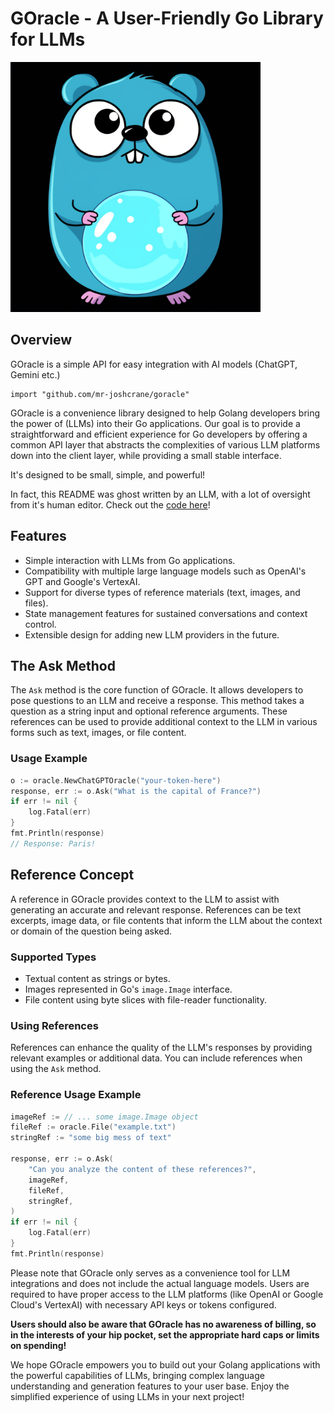 # GOracle - A User-Friendly Go Library for LLMs

<img src=".github/goracle.png" width="400" />

## Overview

GOracle is a simple API for easy integration with AI models (ChatGPT, Gemini etc.) 

```Golang
import "github.com/mr-joshcrane/goracle"
```

GOracle is a convenience library designed to help Golang developers bring the power of (LLMs) into their Go applications. Our goal is to provide a straightforward and efficient experience for Go developers by offering a common API layer that abstracts the complexities of various LLM platforms down into the client layer, while providing a small stable interface.

It's designed to be small, simple, and powerful!

In fact, this README was ghost written by an LLM, with a lot of oversight from it's human editor.
Check out the [code here](examples/readme/main.go)! 

## Features

- Simple interaction with LLMs from Go applications.
- Compatibility with multiple large language models such as OpenAI's GPT and Google's VertexAI.
- Support for diverse types of reference materials (text, images, and files).
- State management features for sustained conversations and context control.
- Extensible design for adding new LLM providers in the future.

## The Ask Method

The `Ask` method is the core function of GOracle. It allows developers to pose questions to an LLM and receive a response. This method takes a question as a string input and optional reference arguments. These references can be used to provide additional context to the LLM in various forms such as text, images, or file content.

### Usage Example

```go
o := oracle.NewChatGPTOracle("your-token-here")
response, err := o.Ask("What is the capital of France?")
if err != nil {
    log.Fatal(err)
}
fmt.Println(response)
// Response: Paris!
```

## Reference Concept

A reference in GOracle provides context to the LLM to assist with generating an accurate and relevant response. References can be text excerpts, image data, or file contents that inform the LLM about the context or domain of the question being asked.

### Supported Types

- Textual content as strings or bytes.
- Images represented in Go's `image.Image` interface.
- File content using byte slices with file-reader functionality.

### Using References

References can enhance the quality of the LLM's responses by providing relevant examples or additional data. You can include references when using the `Ask` method.

### Reference Usage Example

```go
imageRef := // ... some image.Image object
fileRef := oracle.File("example.txt")
stringRef := "some big mess of text"

response, err := o.Ask( 
    "Can you analyze the content of these references?", 
    imageRef, 
    fileRef,
    stringRef,
)
if err != nil {
    log.Fatal(err)
}
fmt.Println(response)
```

Please note that GOracle only serves as a convenience tool for LLM integrations and does not include the actual language models. Users are required to have proper access to the LLM platforms (like OpenAI or Google Cloud's VertexAI) with necessary API keys or tokens configured.

**Users should also be aware that GOracle has no awareness of billing, so in the interests of your hip pocket, set the appropriate hard caps or limits on spending!**

We hope GOracle empowers you to build out your Golang applications with the powerful capabilities of LLMs, bringing complex language understanding and generation features to your user base. Enjoy the simplified experience of using LLMs in your next project!

